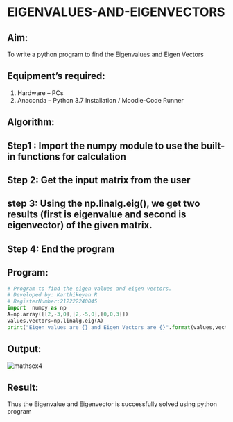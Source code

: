 # EIGENVALUES-AND-EIGENVECTORS
## Aim:
To write a python program to find the Eigenvalues and Eigen Vectors
## Equipment’s required:
1. 	Hardware – PCs
2. 	Anaconda – Python 3.7 Installation / Moodle-Code Runner
## Algorithm:
## Step1 : Import the numpy module to use the built-in functions for calculation
## Step 2: Get the input matrix from the user
## step 3: Using the np.linalg.eig(), we get two results (first is eigenvalue and second is eigenvector) of the given matrix.
## Step 4: End the program

## Program:
```py
# Program to find the eigen values and eigen vectors.
# Developed by: Karthikeyan R
# RegisterNumber:212222240045
import  numpy as np
A=np.array([[2,-3,0],[2,-5,0],[0,0,3]])
values,vectors=np.linalg.eig(A)
print("Eigen values are {} and Eigen Vectors are {}".format(values,vectors))
```
## Output:
![mathsex4](https://github.com/karthikeyan-R16/EIGENVALUES-AND-EIGENVECTORS/assets/119421232/a0620a6d-4e01-4281-93e6-9b7d3383b254)

## Result:
Thus the Eigenvalue and Eigenvector is successfully solved using python program
